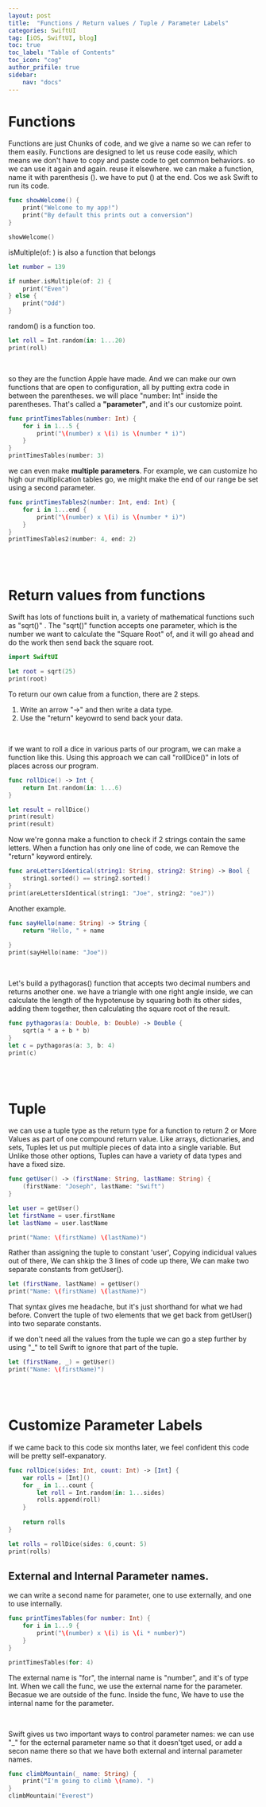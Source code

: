```yaml
---
layout: post
title:  "Functions / Return values / Tuple / Parameter Labels"
categories: SwiftUI
tag: [iOS, SwiftUI, blog]
toc: true
toc_label: "Table of Contents"
toc_icon: "cog"
author_prifile: true
sidebar:
    nav: "docs"
---
```



# Functions

Functions are just Chunks of code, and we give a name so we can refer to them easily. Functions are designed to let us reuse code easily, which means we don't have to copy and paste code to get common behaviors. so we can use it again and again. reuse it elsewhere.
we can make a function, name it with parenthesis (). we have to put () at the end. Cos we ask Swift to run its code.
```swift
func showWelcome() {
    print("Welcome to my app!")
    print("By default this prints out a conversion")
}

showWelcome()
``` 

isMultiple(of: ) is also a function that belongs
```swift
let number = 139

if number.isMultiple(of: 2) {
    print("Even")
} else {
    print("Odd")
}
```

random() is a function too.
```swift
let roll = Int.random(in: 1...20)
print(roll)
```
<br/>

so they are the function Apple have made. And we can make our own functions that are open to configuration, all by putting extra code in between the parentheses.
we will place "number: Int" inside the parentheses. That's called a **"parameter"**, and it's our customize point. 
```swift
func printTimesTables(number: Int) {
    for i in 1...5 {
        print("\(number) x \(i) is \(number * i)")
    }
}
printTimesTables(number: 3)
```

we can even make **multiple parameters**. For example, we can customize ho high our multiplication tables go, we might make the end of our range be set using a second parameter.
```swift
func printTimesTables2(number: Int, end: Int) {
    for i in 1...end {
        print("\(number) x \(i) is \(number * i)")
    }
}
printTimesTables2(number: 4, end: 2)
```
<br/>
<br/>

# Return values from functions
Swift has lots of functions built in, a variety of mathematical functions such as "sqrt()" . The "sqrt()" function accepts one parameter, which is the number we want to calculate the "Square Root" of, and it will go ahead and do the work then send back the square root.

```swift
import SwiftUI

let root = sqrt(25)
print(root)
```

To return our own calue from a function, there are 2 steps.
1. Write an arrow "->" and then write a data type.
2. Use the "return" keyowrd to send back your data.

<br/>

if we want to roll a dice in various parts of our program, we can make a function like this. Using this approach we can call "rollDice()" in lots of places across our program.
```swift
func rollDice() -> Int {
    return Int.random(in: 1...6)
}

let result = rollDice()
print(result)
print(result)
```

Now we're gonna make a function to check if 2 strings contain the same letters. When a function has only one line of code, we can Remove the "return" keyword entirely.
```swift
func areLettersIdentical(string1: String, string2: String) -> Bool {
    string1.sorted() == string2.sorted()
}
print(areLettersIdentical(string1: "Joe", string2: "oeJ"))
```

Another example.
```swift
func sayHello(name: String) -> String {
    return "Hello, " + name
    
}
print(sayHello(name: "Joe"))
```

<br/>

Let's build a pythagoras() function that accepts two decimal numbers and returns another one.
we have a triangle with one right angle inside, we can calculate the length of the hypotenuse by squaring both its other sides, adding them together, then calculating the square root of the result.
```swift
func pythagoras(a: Double, b: Double) -> Double {
    sqrt(a * a + b * b)
}
let c = pythagoras(a: 3, b: 4)
print(c)
```
<br/>
<br/>

# Tuple
we can use a tuple type as the return type for a function to return 2 or More Values as part of one compound return value.
Like arrays, dictionaries, and sets, Tuples let us put multiple pieces of data into a single variable. But Unlike those other options, Tuples can have a variety of data types and have a fixed size. 
```swift
func getUser() -> (firstName: String, lastName: String) {
    (firstName: "Joseph", lastName: "Swift")
}

let user = getUser()
let firstName = user.firstName
let lastName = user.lastName

print("Name: \(firstName) \(lastName)")
```

Rather than assigning the tuple to constant 'user', Copying indicidual values out of there, We can shkip the 3 lines of code up there, We can make two separate constants from getUser().
```swift
let (firstName, lastName) = getUser()
print("Name: \(firstName) \(lastName)")
```

That syntax gives me headache, but it's just shorthand for what we had before. Convert the tuple of two elements that we get back from getUser() into two separate constants.

if we don't need all the values from the tuple we can go a step further by using "_" to tell Swift to ignore that part of the tuple.
```swift
let (firstName, _) = getUser()
print("Name: \(firstName)")
```
<br/>
<br/>

# Customize Parameter Labels
if we came back to this code six months later, we feel confident this code will be pretty self-expanatory.

```swift
func rollDice(sides: Int, count: Int) -> [Int] {
    var rolls = [Int]()
    for _ in 1...count {
        let roll = Int.random(in: 1...sides)
        rolls.append(roll)
    }
    
    return rolls
}

let rolls = rollDice(sides: 6,count: 5)
print(rolls)
```

## External and Internal Parameter names.
we can write a second name for parameter, one to use externally, and one to use internally.

```swift
func printTimesTables(for number: Int) {
    for i in 1...9 {
        print("\(number) x \(i) is \(i * number)")
    }
}

printTimesTables(for: 4)
```

The external name is "for", the internal name is "number", and it's of type Int.
When we call the func, we use the external name for the parameter. Becasue we are outside of the func.
Inside the func, We have to use the internal name for the parameter.
    
<br/>

Swift gives us two important ways to control parameter names: we can use "_" for the ecternal parameter name so that it doesn'tget used, or add a secon name there so that we have both external and internal parameter names. 
```swift
func climbMountain(_ name: String) {
    print("I'm going to climb \(name). ")
}
climbMountain("Everest")
```

